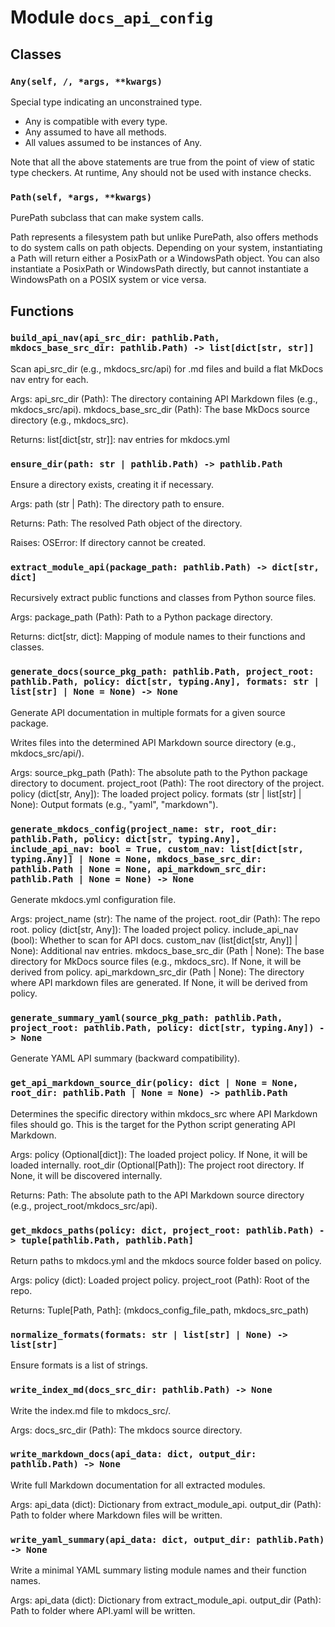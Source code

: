 # Module `docs_api_config`

## Classes

### `Any(self, /, *args, **kwargs)`

Special type indicating an unconstrained type.

- Any is compatible with every type.
- Any assumed to have all methods.
- All values assumed to be instances of Any.

Note that all the above statements are true from the point of view of
static type checkers. At runtime, Any should not be used with instance
checks.

### `Path(self, *args, **kwargs)`

PurePath subclass that can make system calls.

Path represents a filesystem path but unlike PurePath, also offers
methods to do system calls on path objects. Depending on your system,
instantiating a Path will return either a PosixPath or a WindowsPath
object. You can also instantiate a PosixPath or WindowsPath directly,
but cannot instantiate a WindowsPath on a POSIX system or vice versa.

## Functions

### `build_api_nav(api_src_dir: pathlib.Path, mkdocs_base_src_dir: pathlib.Path) -> list[dict[str, str]]`

Scan api_src_dir (e.g., mkdocs_src/api) for .md files and build a flat MkDocs nav entry for each.

Args:
    api_src_dir (Path): The directory containing API Markdown files (e.g., mkdocs_src/api).
    mkdocs_base_src_dir (Path): The base MkDocs source directory (e.g., mkdocs_src).

Returns:
    list[dict[str, str]]: nav entries for mkdocs.yml

### `ensure_dir(path: str | pathlib.Path) -> pathlib.Path`

Ensure a directory exists, creating it if necessary.

Args:
    path (str | Path): The directory path to ensure.

Returns:
    Path: The resolved Path object of the directory.

Raises:
    OSError: If directory cannot be created.

### `extract_module_api(package_path: pathlib.Path) -> dict[str, dict]`

Recursively extract public functions and classes from Python source files.

Args:
    package_path (Path): Path to a Python package directory.

Returns:
    dict[str, dict]: Mapping of module names to their functions and classes.

### `generate_docs(source_pkg_path: pathlib.Path, project_root: pathlib.Path, policy: dict[str, typing.Any], formats: str | list[str] | None = None) -> None`

Generate API documentation in multiple formats for a given source package.

Writes files into the determined API Markdown source directory (e.g., mkdocs_src/api/).

Args:
    source_pkg_path (Path): The absolute path to the Python package directory to document.
    project_root (Path): The root directory of the project.
    policy (dict[str, Any]): The loaded project policy.
    formats (str | list[str] | None): Output formats (e.g., "yaml", "markdown").

### `generate_mkdocs_config(project_name: str, root_dir: pathlib.Path, policy: dict[str, typing.Any], include_api_nav: bool = True, custom_nav: list[dict[str, typing.Any]] | None = None, mkdocs_base_src_dir: pathlib.Path | None = None, api_markdown_src_dir: pathlib.Path | None = None) -> None`

Generate mkdocs.yml configuration file.

Args:
    project_name (str): The name of the project.
    root_dir (Path): The repo root.
    policy (dict[str, Any]): The loaded project policy.
    include_api_nav (bool): Whether to scan for API docs.
    custom_nav (list[dict[str, Any]] | None): Additional nav entries.
    mkdocs_base_src_dir (Path | None): The base directory for MkDocs source files (e.g., mkdocs_src).
                                         If None, it will be derived from policy.
    api_markdown_src_dir (Path | None): The directory where API markdown files are generated.
                                           If None, it will be derived from policy.

### `generate_summary_yaml(source_pkg_path: pathlib.Path, project_root: pathlib.Path, policy: dict[str, typing.Any]) -> None`

Generate YAML API summary (backward compatibility).

### `get_api_markdown_source_dir(policy: dict | None = None, root_dir: pathlib.Path | None = None) -> pathlib.Path`

Determines the specific directory within mkdocs_src where API Markdown files should go.
This is the target for the Python script generating API Markdown.

Args:
    policy (Optional[dict]): The loaded project policy. If None, it will be loaded internally.
    root_dir (Optional[Path]): The project root directory. If None, it will be discovered internally.

Returns:
    Path: The absolute path to the API Markdown source directory (e.g., project_root/mkdocs_src/api).

### `get_mkdocs_paths(policy: dict, project_root: pathlib.Path) -> tuple[pathlib.Path, pathlib.Path]`

Return paths to mkdocs.yml and the mkdocs source folder based on policy.

Args:
    policy (dict): Loaded project policy.
    project_root (Path): Root of the repo.

Returns:
    Tuple[Path, Path]: (mkdocs_config_file_path, mkdocs_src_path)

### `normalize_formats(formats: str | list[str] | None) -> list[str]`

Ensure formats is a list of strings.

### `write_index_md(docs_src_dir: pathlib.Path) -> None`

Write the index.md file to mkdocs_src/.

Args:
    docs_src_dir (Path): The mkdocs source directory.

### `write_markdown_docs(api_data: dict, output_dir: pathlib.Path) -> None`

Write full Markdown documentation for all extracted modules.

Args:
    api_data (dict): Dictionary from extract_module_api.
    output_dir (Path): Path to folder where Markdown files will be written.

### `write_yaml_summary(api_data: dict, output_dir: pathlib.Path) -> None`

Write a minimal YAML summary listing module names and their function names.

Args:
    api_data (dict): Dictionary from extract_module_api.
    output_dir (Path): Path to folder where API.yaml will be written.
